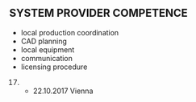 ## SYSTEM PROVIDER COMPETENCE

+ local production coordination
+ CAD  planning
+ local equipment
+ communication
+ licensing procedure

17. - 22.10.2017 Vienna